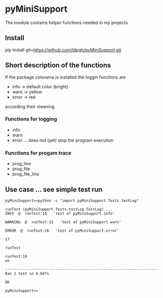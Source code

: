 # pyMiniSupport
The module contains helper functions needed in my projects.

## Install
pip install git+https://github.com/ldpgh/pyMiniSupport.git

## Short description of the functions
If the package colorama is installed the loggin functions are
- info -> default color (bright)
- warn -> yellow
- error -> red

according their meaning.

### Functions for logging
* info
* warn
* error ... does not (yet) stop the program execution
### Functions for progam trace
* prog_line
* prog_file
* prog_file_line

## Use case ... see simple test run
```pyMiniSupport>>
pyMiniSupport>>python -c "import pyMiniSupport.Tests.testLog"

runTest (pyMiniSupport.Tests.testLog.TestLog) ...
INFO  @  runTest:14   'test of pyMiniSupport.info'

WARNING  @  runTest:15   'test of pyMiniSupport.warn'

ERROR  @  runTest:16   'test of pyMiniSupport.error'

17

runTest

runTest:19
ok

----------------------------------------------------------------------
Ran 1 test in 0.047s

OK

pyMiniSupport>>
```
